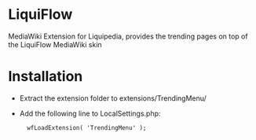LiquiFlow
=========

MediaWiki Extension for Liquipedia, provides the trending pages on top of the LiquiFlow MediaWiki skin

Installation
============
* Extract the extension folder to extensions/TrendingMenu/
* Add the following line to LocalSettings.php:

        wfLoadExtension( 'TrendingMenu' );
